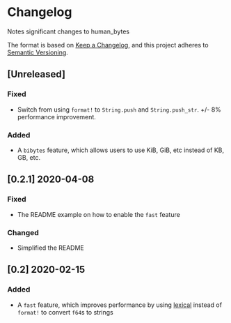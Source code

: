 # Changelog
Notes significant changes to human_bytes

The format is based on [Keep a Changelog](https://keepachangelog.com/en/1.0.0/),
and this project adheres to [Semantic Versioning](https://semver.org/spec/v2.0.0.html).

## [Unreleased]
### Fixed
* Switch from using `format!` to `String.push` and `String.push_str`. +/- 8% performance improvement.

### Added
* A `bibytes` feature, which allows users to use KiB, GiB, etc instead of KB, GB, etc.

## [0.2.1] 2020-04-08
### Fixed
* The README example on how to enable the `fast` feature

### Changed
* Simplified the README

## [0.2] 2020-02-15
### Added
* A `fast` feature, which improves performance by using [lexical](https://github.com/Alexhuszagh/rust-lexical) instead of `format!` to convert `f64`s to strings
